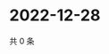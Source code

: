 # 2022-12-28

共 0 条

<!-- BEGIN WEIBO -->
<!-- 最后更新时间 Wed Dec 28 2022 16:16:50 GMT+0800 (China Standard Time) -->

<!-- END WEIBO -->
